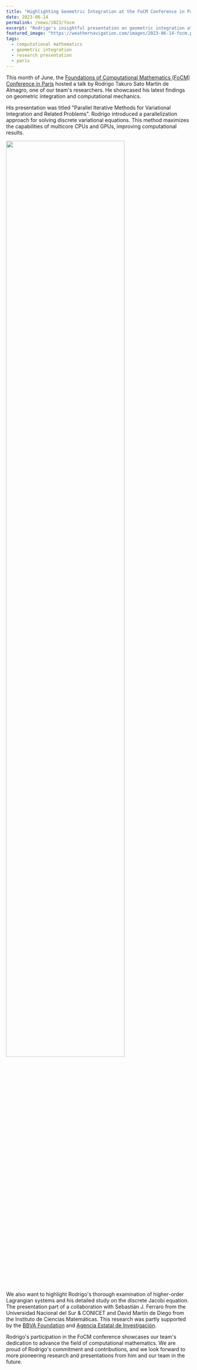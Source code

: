 ```yaml
---
title: "Highlighting Geometric Integration at the FoCM Conference in Paris"
date: 2023-06-14
permalink: /news/2023/focm
excerpt: "Rodrigo's insightful presentation on geometric integration at the FoCM 2023 demonstrates our team's commitment to computational mathematics."
featured_image: "https://weathernavigation.com/images/2023-06-14-focm.png"
tags:
  - computational mathematics
  - geometric integration
  - research presentation
  - paris
---
```


This month of June, the [Foundations of Computational Mathematics (FoCM) Conference in Paris](https://www.focm2023.org/) hosted a talk by Rodrigo Takuro Sato Martín de Almagro, one of our team's researchers. He showcased his latest findings on geometric integration and computational mechanics.

His presentation was titled "Parallel Iterative Methods for Variational Integration and Related Problems". Rodrigo introduced a parallelization approach for solving discrete variational equations. This method maximizes the capabilities of multicore CPUs and GPUs, improving computational results.

<img src="{{ page.featured_image }}" width="80%"/>

We also want to highlight Rodrigo's thorough examination of higher-order Lagrangian systems and his detailed study on the discrete Jacobi equation. The presentation part of a collaboration with Sebastián J. Ferraro from the Universidad Nacional del Sur & CONICET and David Martín de Diego from the Instituto de Ciencias Matemáticas. This research was partly supported by the [BBVA Foundation](https://www.fbbva.es/) and [Agencia Estatal de Investigación](https://www.aei.gob.es/).

Rodrigo's participation in the FoCM conference showcases our team's dedication to advance the field of computational mathematics. We are proud of Rodrigo's commitment and contributions, and we look forward to more pioneering research and presentations from him and our team in the future.
